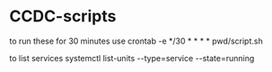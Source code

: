 # CCDC-scripts

to run these for 30 minutes use crontab -e
*/30 * * * * pwd/script.sh


to list services
systemctl list-units --type=service --state=running

